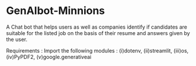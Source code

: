 # GenAIbot-Minnions
A Chat bot that helps users as well as companies identify if candidates are suitable for the listed job on the basis of their resume and answers given by the user.

Requirements :
Import the following modules :
(i)dotenv,
(ii)streamlit,
(iii)os,
(iv)PyPDF2,
(v)google.generativeai 
